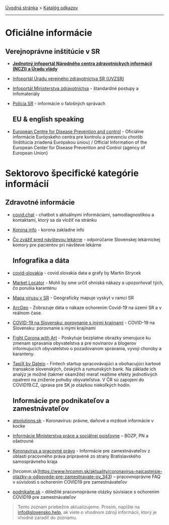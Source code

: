 [Úvodná stránka](../) &gt; [Katalóg odkazov](../katalog.md)

***
# Oficiálne informácie

   ## Verejnoprávne inštitúcie v SR

* **[Jednotný infoportál Národného centra zdravotníckych informácií (NCZI) a Úradu vlády](https://www.korona.gov.sk/)**
* [Infoportál Úradu verejného zdravotníctva SR (UVZSR)](http://www.uvzsr.sk/index.php?option=com_content&view=category&layout=blog&id=250&Itemid=153)
* [Infoportál Ministerstva zdravotníctva](https://www.standardnepostupy.sk/zverejnene-standardy-rozdelenie/) - štandardné postupy a infomateriály
* [Polícia SR](https://www.facebook.com/hoaxPZ/) - informácie o falošných správach

  ## EU & english speaking 
* [European Centre for Disease Prevention and control](https://www.ecdc.europa.eu/en/novel-coronavirus-china) -  Oficiálne informácie Európskeho centra pre kontrolu a prevenciu chorôb (Inštitúcia zriadená Európskou úniou) / Official Information of the European Center for Disease Prevention and Control (agency of European Union}

# Sektorovo špecifické kategórie informácií

  ## Zdravotné informácie
* [covid.chat](https://covid.chat) - chatbot s aktuálnymi informáciami, samodiagnostikou a kontaktami, ktorý sa da vložiť na stránku
* [Korona info](https://koronainfo.sk/) - korona zakladne info
* [Čo zvážiť pred návštevou lekárne](https://www.slek.sk/storage/Korona_press.pdf?fbclid=IwAR3mGZ7-vwlPlz6ycrEErqnr9uS6FFg60LQ31A_3BflHMhlKtVDkk8LJC4Q) - odporúčanie Slovenskej lekárnickej komory pre pacientov pri návšteve lekárne

  ## Infografika a dáta
* [covid-slovakia](https://tinyurl.com/covid-slovakia) - covid.slovakia data a grafy by Martin Strycek
* [Market Locator](https://dennikn.sk/1800166/expert-na-lokalizaciu-mobilov-mohli-by-sme-urcit-ohniska-nakazy-a-upozornovat-tych-co-porusia-karantenu/?cst=6f51be7d81c769c4c22a844959389f007debd2ad) - Mohli by sme určiť ohniská nákazy a upozorňovať tých, čo porušia karanténu
* [Mapa virusu v SR](https://www.mapavirusu.sk) - Geograficky mapuje vyskyt v ramci SR
* [ArcGeo](https://www.arcgis.com/apps/opsdashboard/index.html#/5fe83e34abc14349b7d2fcd5c48c6c85) - Zobrazuje dáta o nákaze ochorením Covid-19  na území SR a v reálnom čase.
* [COVID-19 na Slovensku: porovnanie s inými krajinami](https://qsmd.github.io/covid19slovakia/) - COVID-19 na Slovensku: porovnanie s inými krajinami
* [Fight Corona with Art](https://tasteminty.com/page/fight-corona-with-art/) - Poskytuje bezplatne obrazky smerujuce ku zmenam spravania obyvatelstva a pre novinarov a blogerov informujucich obyvatelstvo o pozadovanom spravania, vyvoji choroby a karanteny.
* [TapiX by Dateio](https://dateio.eu/tapix) - Fintech startup spracovávajúci a obohacujúci kartové transakcie slovenských, českých a rumunských bank. Na základe ich analýz je možné (takmer okamžite) merať realtime efekty jednotlivých opatrení na zníženie pohuby obyvateľstva. V ČR sú zapojení do COVID19.CZ, úprava pre SK je otázkou niekoľkých hodín.

  ## Informácie pre podnikateľov a zamestnávateľov
* [atsolutions.sk](https://atsolutions.sk/blog/koronavirus-pravne-danove-a-mzdove-informacie-v-kocke) - Koronavírus: právne, daňové a mzdové informácie v kocke 
* [Informácie Ministerstva práce a sociálnej poisťovne](https://www.employment.gov.sk/sk/informacie-media/aktuality/koronavirus-pracovne-pravo-pn-osetrovne.html) – BOZP, PN a ošetrovné
* [Koronavirus a pracovné právo](https://bratislavskykraj.sk/zamestnanie/) - Informácie pre zamestnávateľov z oblasti pracovného práva pripravené zo strany Bratislavského samosprávneho kraja
* [hrcomm.sk]https://www.hrcomm.sk/aktuality/coronavirus-najcastejsie-otazky-a-odpovede-pre-zamestnavate-ov_343) – pracovnoprávne FAQ  v súvislosti s ochorením COVID19 pre zamestnávateľov
* [podnikajte.sk](https://www.podnikajte.sk/pracovne-pravo-bozp/koronavirus-pracovne-pravo-dolezite-otazky) – dôležité pracovnoprávne otázky súvisiace s ochorením COVID19 pre zamestnávateľov

> Tento zoznam priebežne aktualizujeme. Prosím, napíšte na info@slovensko.help, ak viete o vhodnom zdroji informácii, ktorý je vhodné zaradiť do zoznamu.
